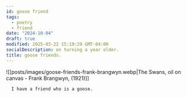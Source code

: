 ```yaml
---
id: goose friend
tags:
  - poetry
  - friend
date: "2024-10-04"
draft: true
modified: 2025-03-22 15:19:29 GMT-04:00
socialDescription: on turning a year older.
title: goose friends.
---
```


![[posts/images/goose-friends-frank-brangwyn.webp|The Swans, oil on canvas - Frank Brangwyn, (1921)]]

```poetry
  I have a friend who is a goose.
```
